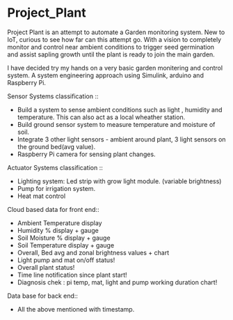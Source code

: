 # Project_Plant

Project Plant is an attempt to automate a Garden monitoring system. New to IoT, curious to see how far can this attempt go. With a vision 
to completely monitor and control near ambient conditions to trigger seed germination and assist sapling growth until the plant is ready 
to join the main garden. 

I have decided try my hands on a very basic garden monitering and control system. A system engineering approach using Simulink, arduino and Raspberry Pi. 

Sensor Systems classification :: 

  - Build a system to sense ambient conditions such as light , humidity and temperature. This can also act as a local wheather station. 
  - Build ground sensor system to measure temperature and moisture of soil. 
  - Integrate 3 other light sensors - ambient around plant, 3 light sensors on the ground bed(avg value). 
  - Raspberry Pi camera for sensing plant changes. 
  
 Actuator Systems classification :: 

  - Lighting system: Led strip with grow light module. (variable brightness) 
  - Pump for irrigation system. 
  - Heat mat control
 
 Cloud based data for front end:: 

  - Ambient Temperature display 
  - Humidity % display + gauge
  - Soil Moisture % display + gauge
  - Soil Temperature display + gauge
  - Overall, Bed avg and zonal brightness values + chart
  - Light pump and mat on/off status!
  - Overall plant status! 
  - Time line notification since plant start! 
  - Diagnosis chek : pi temp, mat, light and pump working duration chart!  

 Data base for back end:: 

  - All the above mentioned with timestamp. 
